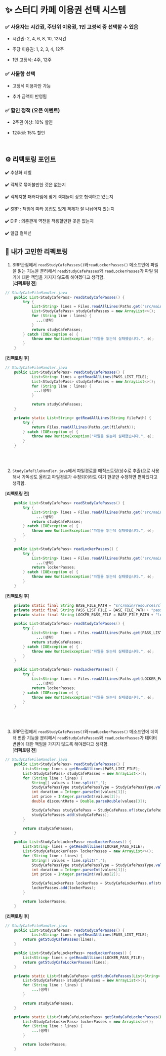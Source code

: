# ✨ 스터디 카페 이용권 선택 시스템 


### ✅ 사용자는 시간권, 주단위 이용권, 1인 고정석 중 선택할 수 있음

- 시간권: 2, 4, 6, 8, 10, 12시간

- 주당 이용권: 1, 2, 3, 4, 12주

- 1인 고정석: 4주, 12주

### ✅ 사물함 선택

- 고정석 이용자만 가능

- 추가 금액이 반영됨

### ✅ 할인 정책 (오픈 이벤트)

- 2주권 이상: 10% 할인

- 12주권: 15% 할인

<br>

## ⚙️ 리팩토링 포인트

✔️ 추상화 레벨

✔️ 객체로 묶어볼만한 것은 없는지

✔️ 객체지향 패러다임에 맞게 객체들이 상호 협력하고 있는지

✔️ SRP : 책임에 따라 응집도 있게 객체가 잘 나뉘어져 있는지

✔️ DIP : 의존관계 역전을 적용할만한 곳은 없는지

✔️ 일급 컬렉션


## 🤔 내가 고민한 리펙토링
1. SRP관점에서 `readStudyCafePasses()`와`readLockerPasses()` 메소드안에 파일을 읽는 기능을 분리해서 `readStudyCafePasses`와 `readLockerPasses`가 파일 읽기에 대한 책임을 가지지 않도록 해야겠다고 생각함. <br>
[**리펙토링 전**]
```java
// StudyCafeFileHandler.java
    public List<StudyCafePass> readStudyCafePasses() {
        try {
            List<String> lines = Files.readAllLines(Paths.get("src/main/resources/cleancode/studycafe/pass-list.csv"));
            List<StudyCafePass> studyCafePasses = new ArrayList<>();
            for (String line : lines) {
              ...(생략)
            }
            return studyCafePasses;
        } catch (IOException e) {
            throw new RuntimeException("파일을 읽는데 실패했습니다.", e);
        }
    }
```
[**리펙토링 후**]
```java
// StudyCafeFileHandler.java
    public List<StudyCafePass> readStudyCafePasses() {
            List<String> lines = getReadAllLines(PASS_LIST_FILE);
            List<StudyCafePass> studyCafePasses = new ArrayList<>();
            for (String line : lines) {
             ...(생략)
            }

            return studyCafePasses;
    }

    private static List<String> getReadAllLines(String filePath) {
        try {
            return Files.readAllLines(Paths.get(filePath));
        } catch (IOException e) {
            throw new RuntimeException("파일을 읽는데 실패했습니다.", e);
        }
    }
```

<br>
<br>

2. `StudyCafeFileHandler.java`에서 파일경로를 매직스트링(상수로 추출)으로 사용해서 가독성도 올리고 파일경로가 수정되더라도 여기 한곳만 수정하면 편하겠다고 생각함. <br>

[**리펙토링 전**]
```java
    public List<StudyCafePass> readStudyCafePasses() {
        try {
            List<String> lines = Files.readAllLines(Paths.get("src/main/resources/cleancode/studycafe/pass-list.csv"));
              ...(생략)
            return studyCafePasses;
        } catch (IOException e) {
            throw new RuntimeException("파일을 읽는데 실패했습니다.", e);
        }
    }

    public List<StudyCafePass> readLockerPasses() {
        try {
            List<String> lines = Files.readAllLines(Paths.get("src/main/resources/cleancode/studycafe/locker.csv"));
              ...(생략)
            return lockerPasses;
        } catch (IOException e) {
            throw new RuntimeException("파일을 읽는데 실패했습니다.", e);
        }
    }
```

[**리펙토링 후**]
```java
    private static final String BASE_FILE_PATH = "src/main/resources/cleancode/studycafe/";
    private static final String PASS_LIST_FILE = BASE_FILE_PATH + "pass-list.csv";
    private static final String LOCKER_PASS_FILE = BASE_FILE_PATH + "locker.csv";

    public List<StudyCafePass> readStudyCafePasses() {
        try {
            List<String> lines = Files.readAllLines(Paths.get(PASS_LIST_FILE));
              ...(생략)
            return studyCafePasses;
        } catch (IOException e) {
            throw new RuntimeException("파일을 읽는데 실패했습니다.", e);
        }
    }

    public List<StudyCafePass> readLockerPasses() {
        try {
            List<String> lines = Files.readAllLines(Paths.get(LOCKER_PASS_FILE));
              ...(생략)
            return lockerPasses;
        } catch (IOException e) {
            throw new RuntimeException("파일을 읽는데 실패했습니다.", e);
        }
    }
```

<br>
<br>

3. SRP관점에서 `readStudyCafePasses()`와`readLockerPasses()` 메소드안에 데이터 변환 기능을 분리해서 `readStudyCafePasses`와 `readLockerPasses`가 데이터 변환에 대한 책임을 가지지 않도록 해야겠다고 생각함. <br>
[**리펙토링 전**]
```java
// StudyCafeFileHandler.java
    public List<StudyCafePass> readStudyCafePasses() {
        List<String> lines = getReadAllLines(PASS_LIST_FILE);
        List<StudyCafePass> studyCafePasses = new ArrayList<>();
        for (String line : lines) {
            String[] values = line.split(",");
            StudyCafePassType studyCafePassType = StudyCafePassType.valueOf(values[0]);
            int duration = Integer.parseInt(values[1]);
            int price = Integer.parseInt(values[2]);
            double discountRate = Double.parseDouble(values[3]);

            StudyCafePass studyCafePass = StudyCafePass.of(studyCafePassType, duration, price, discountRate);
            studyCafePasses.add(studyCafePass);
        }

        return studyCafePasses;
    }

    public List<StudyCafeLockerPass> readLockerPasses() {
        List<String> lines = getReadAllLines(LOCKER_PASS_FILE);
        List<StudyCafeLockerPass> lockerPasses = new ArrayList<>();
        for (String line : lines) {
            String[] values = line.split(",");
            StudyCafePassType studyCafePassType = StudyCafePassType.valueOf(values[0]);
            int duration = Integer.parseInt(values[1]);
            int price = Integer.parseInt(values[2]);

            StudyCafeLockerPass lockerPass = StudyCafeLockerPass.of(studyCafePassType, duration, price);
            lockerPasses.add(lockerPass);
        }

        return lockerPasses;
    }
```
[**리펙토링 후**]
```java
// StudyCafeFileHandler.java
    public List<StudyCafePass> readStudyCafePasses() {
            List<String> lines = getReadAllLines(PASS_LIST_FILE);
        return getStudyCafePasses(lines);
    }

    public List<StudyCafeLockerPass> readLockerPasses() {
        List<String> lines = getReadAllLines(LOCKER_PASS_FILE);
        return getStudyCafeLockerPasses(lines);
    }

    private static List<StudyCafePass> getStudyCafePasses(List<String> lines) {
        List<StudyCafePass> studyCafePasses = new ArrayList<>();
        for (String line : lines) {
            ...(생략)
        }

        return studyCafePasses;
    }

    private static List<StudyCafeLockerPass> getStudyCafeLockerPasses(List<String> lines) {
        List<StudyCafeLockerPass> lockerPasses = new ArrayList<>();
        for (String line : lines) {
            ...(생략)
        }

        return lockerPasses;
    }
```
